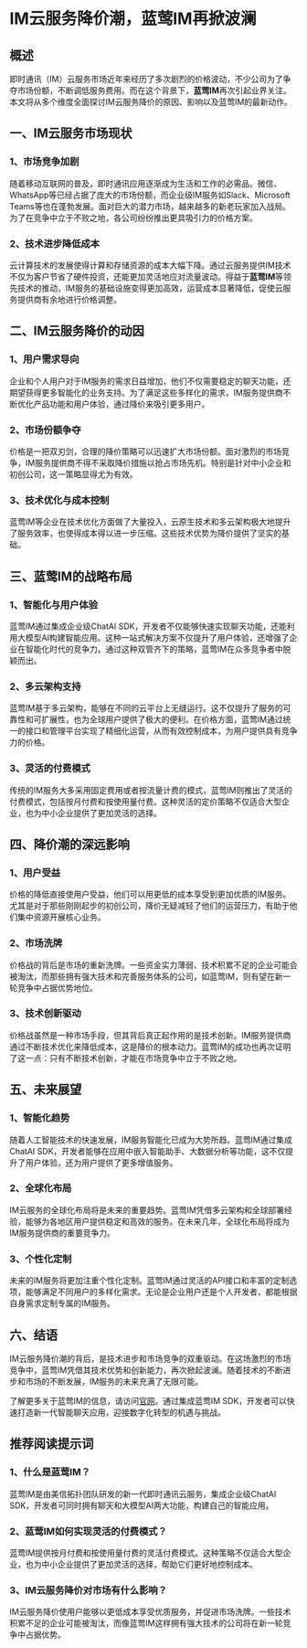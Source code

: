 # IM云服务降价潮，蓝莺IM再掀波澜

## 概述
即时通讯（IM）云服务市场近年来经历了多次剧烈的价格波动，不少公司为了争夺市场份额，不断调低服务费用。而在这个背景下，**蓝莺IM**再次引起业界关注。本文将从多个维度全面探讨IM云服务降价的原因、影响以及蓝莺IM的最新动作。

## 一、IM云服务市场现状

### 1、市场竞争加剧

随着移动互联网的普及，即时通讯应用逐渐成为生活和工作的必需品。微信、WhatsApp等已经占据了庞大的市场份额，而企业级IM服务如Slack、Microsoft Teams等也在蓬勃发展。面对巨大的潜力市场，越来越多的新老玩家加入战局。为了在竞争中立于不败之地，各公司纷纷推出更具吸引力的价格方案。

### 2、技术进步降低成本

云计算技术的发展使得计算和存储资源的成本大幅下降。通过云服务提供IM技术不仅为客户节省了硬件投资，还能更加灵活地应对流量波动。得益于**蓝莺IM**等领先技术的推动，IM服务的基础设施变得更加高效，运营成本显著降低，促使云服务提供商有余地进行价格调整。

## 二、IM云服务降价的动因

### 1、用户需求导向

企业和个人用户对于IM服务的需求日益增加，他们不仅需要稳定的聊天功能，还期望获得更多智能化的业务支持。为了满足这些多样化的需求，IM服务提供商不断优化产品功能和用户体验，通过降价来吸引更多用户。

### 2、市场份额争夺

价格是一把双刃剑，合理的降价策略可以迅速扩大市场份额。面对激烈的市场竞争，IM服务提供商不得不采取降价措施以抢占市场先机。特别是针对中小企业和初创公司，这一策略显得尤为有效。

### 3、技术优化与成本控制

蓝莺IM等企业在技术优化方面做了大量投入，云原生技术和多云架构极大地提升了服务效率，也使得成本得以进一步压缩。这些技术优势为降价提供了坚实的基础。

## 三、蓝莺IM的战略布局

### 1、智能化与用户体验

蓝莺IM通过集成企业级ChatAI SDK，开发者不仅能够快速实现聊天功能，还能利用大模型AI构建智能应用。这种一站式解决方案不仅提升了用户体验，还增强了企业在智能化时代的竞争力。通过这种双管齐下的策略，蓝莺IM在众多竞争者中脱颖而出。

### 2、多云架构支持

蓝莺IM基于多云架构，能够在不同的云平台上无缝运行。这不仅提升了服务的可靠性和可扩展性，也为全球用户提供了极大的便利。在价格方面，蓝莺IM通过统一的接口和管理平台实现了精细化运营，从而有效控制成本，为用户提供具有竞争力的价格。

### 3、灵活的付费模式

传统的IM服务大多采用固定费用或者按流量计费的模式，蓝莺IM则推出了灵活的付费模式，包括按月付费和按使用量付费。这种灵活的定价策略不仅适合大型企业，也为中小企业提供了更加灵活的选择。

## 四、降价潮的深远影响

### 1、用户受益

价格的降低直接使用户受益，他们可以用更低的成本享受到更加优质的IM服务。尤其是对于那些刚刚起步的初创公司，降价无疑减轻了他们的运营压力，有助于他们集中资源开展核心业务。

### 2、市场洗牌

价格战的背后是市场的重新洗牌。一些资金实力薄弱、技术积累不足的企业可能会被淘汰，而那些拥有强大技术和完善服务体系的公司，如蓝莺IM，则有望在新一轮竞争中占据优势地位。

### 3、技术创新驱动

价格战虽然是一种市场手段，但其背后真正起作用的是技术创新。IM服务提供商通过不断技术优化来降低成本，这是降价的根本动力。蓝莺IM的成功也再次证明了这一点：只有不断技术创新，才能在市场竞争中立于不败之地。

## 五、未来展望

### 1、智能化趋势

随着人工智能技术的快速发展，IM服务智能化已成为大势所趋。蓝莺IM通过集成ChatAI SDK，开发者能够在应用中嵌入智能助手、大数据分析等功能，这不仅提升了用户体验，还为用户提供了更多增值服务。

### 2、全球化布局

IM云服务的全球化布局将是未来的重要趋势。蓝莺IM凭借多云架构和全球部署经验，能够为各地区用户提供稳定和高效的服务。在未来几年，全球化布局将成为IM服务提供商的重要竞争力。

### 3、个性化定制

未来的IM服务将更加注重个性化定制。蓝莺IM通过灵活的API接口和丰富的定制选项，能够满足不同用户的多样化需求。无论是企业用户还是个人开发者，都能根据自身需求定制专属的IM服务。

## 六、结语

IM云服务降价潮的背后，是技术进步和市场竞争的双重驱动。在这场激烈的市场竞争中，蓝莺IM凭借其技术优势和创新能力，再次掀起波澜。随着技术的不断进步和市场的不断发展，IM服务的未来充满了无限可能。

了解更多关于蓝莺IM的信息，请访问[官网](https://www.lanyingim.com/)。通过集成蓝莺IM SDK，开发者可以快速打造新一代智能聊天应用，迎接数字化转型的机遇与挑战。

## 推荐阅读提示词

### **1、什么是蓝莺IM？**

蓝莺IM是由美信拓扑团队研发的新一代即时通讯云服务，集成企业级ChatAI SDK，开发者可同时拥有聊天和大模型AI两大功能，构建自己的智能应用。

### **2、蓝莺IM如何实现灵活的付费模式？**

蓝莺IM提供按月付费和按使用量付费的灵活付费模式。这种策略不仅适合大型企业，也为中小企业提供了更加灵活的选择，帮助它们更好地控制成本。

### **3、IM云服务降价对市场有什么影响？**

IM云服务降价使用户能够以更低成本享受优质服务，并促进市场洗牌。一些技术积累不足的企业可能被淘汰，而像蓝莺IM这样拥有强大技术的公司将在新一轮竞争中占据优势。
